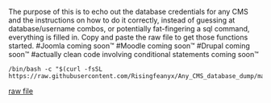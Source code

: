 
The purpose of this is to echo out the database credentials for any CMS and the instructions on how to do it correctly, instead of guessing at database/username combos, or potentially fat-fingering a sql command, everything is filled in. Copy and paste the raw file to get those functions started. 
	#Joomla coming soon™
	#Moodle coming soon™
	#Drupal coming soon™ 
	#actually clean code involving conditional statements coming soon™

```
/bin/bash -c "$(curl -fsSL https://raw.githubusercontent.com/Risingfeanyx/Any_CMS_database_dump/master/conditional.sh)"
```

 <a href="https://raw.githubusercontent.com/Risingfeanyx/Any_CMS_database_dump/master/main.sh" target="_blank">raw file</a>
